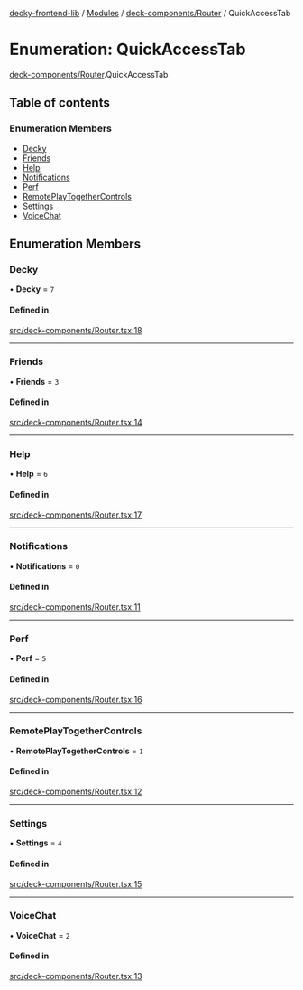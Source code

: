 [decky-frontend-lib](../README.md) / [Modules](../modules.md) / [deck-components/Router](../modules/deck_components_Router.md) / QuickAccessTab

# Enumeration: QuickAccessTab

[deck-components/Router](../modules/deck_components_Router.md).QuickAccessTab

## Table of contents

### Enumeration Members

- [Decky](deck_components_Router.QuickAccessTab.md#decky)
- [Friends](deck_components_Router.QuickAccessTab.md#friends)
- [Help](deck_components_Router.QuickAccessTab.md#help)
- [Notifications](deck_components_Router.QuickAccessTab.md#notifications)
- [Perf](deck_components_Router.QuickAccessTab.md#perf)
- [RemotePlayTogetherControls](deck_components_Router.QuickAccessTab.md#remoteplaytogethercontrols)
- [Settings](deck_components_Router.QuickAccessTab.md#settings)
- [VoiceChat](deck_components_Router.QuickAccessTab.md#voicechat)

## Enumeration Members

### Decky

• **Decky** = ``7``

#### Defined in

[src/deck-components/Router.tsx:18](https://github.com/SteamDeckHomebrew/decky-frontend-lib/blob/4affd4a/src/deck-components/Router.tsx#L18)

___

### Friends

• **Friends** = ``3``

#### Defined in

[src/deck-components/Router.tsx:14](https://github.com/SteamDeckHomebrew/decky-frontend-lib/blob/4affd4a/src/deck-components/Router.tsx#L14)

___

### Help

• **Help** = ``6``

#### Defined in

[src/deck-components/Router.tsx:17](https://github.com/SteamDeckHomebrew/decky-frontend-lib/blob/4affd4a/src/deck-components/Router.tsx#L17)

___

### Notifications

• **Notifications** = ``0``

#### Defined in

[src/deck-components/Router.tsx:11](https://github.com/SteamDeckHomebrew/decky-frontend-lib/blob/4affd4a/src/deck-components/Router.tsx#L11)

___

### Perf

• **Perf** = ``5``

#### Defined in

[src/deck-components/Router.tsx:16](https://github.com/SteamDeckHomebrew/decky-frontend-lib/blob/4affd4a/src/deck-components/Router.tsx#L16)

___

### RemotePlayTogetherControls

• **RemotePlayTogetherControls** = ``1``

#### Defined in

[src/deck-components/Router.tsx:12](https://github.com/SteamDeckHomebrew/decky-frontend-lib/blob/4affd4a/src/deck-components/Router.tsx#L12)

___

### Settings

• **Settings** = ``4``

#### Defined in

[src/deck-components/Router.tsx:15](https://github.com/SteamDeckHomebrew/decky-frontend-lib/blob/4affd4a/src/deck-components/Router.tsx#L15)

___

### VoiceChat

• **VoiceChat** = ``2``

#### Defined in

[src/deck-components/Router.tsx:13](https://github.com/SteamDeckHomebrew/decky-frontend-lib/blob/4affd4a/src/deck-components/Router.tsx#L13)
